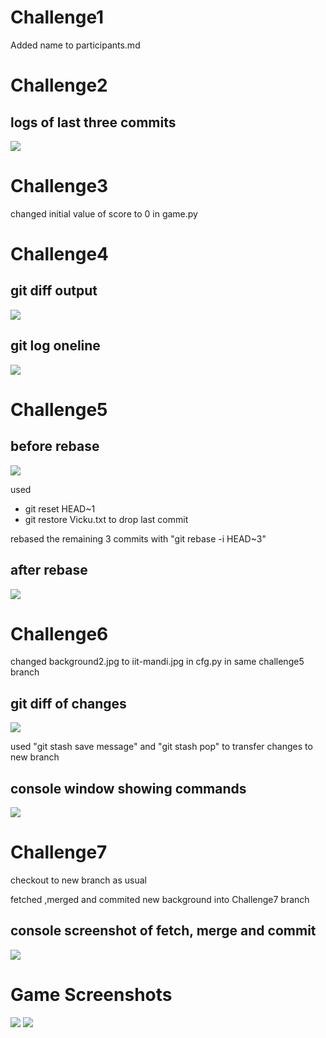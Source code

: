 # Challenge1
Added name to participants.md

# Challenge2
## logs of last three commits
![](./logs.png)

# Challenge3
changed initial value of score to 0 in game.py

# Challenge4
## git diff output
![](./gitdiff.png)

## git log oneline
![](./gitlogoneline-C4.png)

# Challenge5
## before rebase
![](./gitlogoneline-C5.png)

used
* git reset HEAD~1
* git restore Vicku.txt
to drop last commit


rebased the remaining 3 commits with "git rebase -i HEAD~3"

## after rebase
![](./gitlogoneline-C5.png)

# Challenge6
changed background2.jpg to iit-mandi.jpg in cfg.py in same challenge5 branch

## git diff of changes
![](./gitdiff1-C6.png)


used "git stash save message" and "git stash pop" to transfer changes to new branch

## console window showing commands
![](./gitstashandpop.png)


# Challenge7
checkout to new branch as usual


fetched ,merged and commited new background into Challenge7 branch

## console screenshot of fetch, merge and commit
![](./gitmerge.png)


# Game Screenshots 

![](./game.png)
![](./game2.png)






